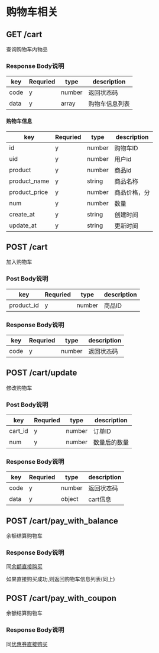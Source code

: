 
# 购物车相关

## GET /cart

查询购物车内物品

### Response Body说明

| key | Requried | type | description |
|-----|----------|------|-------------|
| code  | y    | number | 返回状态码 |
| data  | y     | array | 购物车信息列表|

#### 购物车信息

| key | Requried | type | description |
|-----|----------|------|-------------|
| id  | y    | number | 购物车ID |
| uid  | y     | number | 用户id|
| product | y| number | 商品id|
| product_name| y | string | 商品名称|
| product_price| y | number | 商品价格，分|
| num | y | number| 数量|
| create_at| y| string | 创建时间|
| update_at | y | string | 更新时间| 

## POST /cart

加入购物车

### Post Body说明

| key | Requried | type | description |
|-----|----------|------|-------------|
| product_id   | y    | number | 商品ID |

### Response Body说明

| key | Requried | type | description |
|-----|----------|------|-------------|
| code  | y    | number | 返回状态码 |

## POST /cart/update

修改购物车

### Post Body说明

| key | Requried | type | description |
|-----|----------|------|-------------|
| cart_id   | y    | number | 订单ID |
| num | y| number | 数量后的数量|

### Response Body说明

| key | Requried | type | description |
|-----|----------|------|-------------|
| code  | y    | number | 返回状态码 |
| data | y | object | cart信息|

## POST /cart/pay_with_balance

余额结算购物车

### Response Body说明

同[余额直接购买](product.md)

如果直接购买成功,则返回购物车信息列表(同上)

## POST /cart/pay_with_coupon

余额结算购物车

### Response Body说明

同[优惠券直接购买](product.md)


